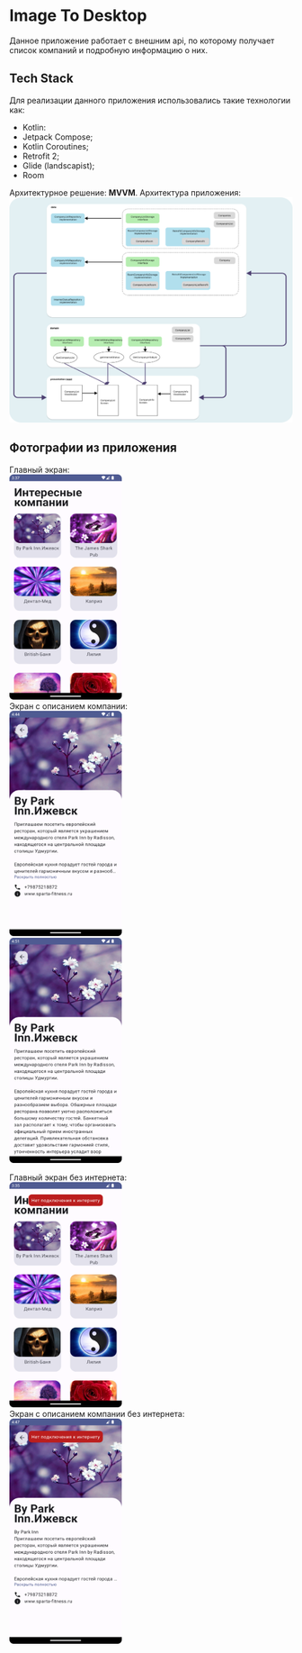 # Image To Desktop

Данное приложение работает с внешним api, по которому получает список компаний и подробную
информацию о них.

## Tech Stack

Для реализации данного приложения использовались такие технологии как:

* Kotlin:
* Jetpack Compose;
* Kotlin Coroutines;
* Retrofit 2;
* Glide (landscapist);
* Room

Архитектурное решение: **MVVM**. Архитектура приложения:   
<img src="./images/Architecture.png" style="width:600px;height:400px;">

## Фотографии из приложения

Главный экран:   
<img src="./images/main_screen.png" style="width:200px;height:400px;">  
Экран с описанием компании:  
<img src="./images/company_screen.png" style="width:200px;height:400px;">  
<img src="./images/company_screen_2.png" style="width:200px;height:400px;">  

Главный экран без интернета:  
<img src="./images/without_internet_main.png" style="width:200px;height:400px;">  
Экран с описанием компании без интернета:  
<img src="./images/without_internet_save.png" style="width:200px;height:400px;">
